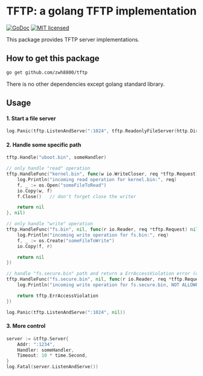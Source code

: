 # TFTP: a golang TFTP implementation

[![GoDoc][1]][2] [![MIT licensed][3]][4]

[1]: https://godoc.org/github.com/zwh8800/tftp?status.svg
[2]: https://godoc.org/github.com/zwh8800/tftp
[3]: https://img.shields.io/badge/license-MIT-blue.svg
[4]: LICENSE

This package provides TFTP server implementations.

## How to get this package

```bash
go get github.com/zwh8800/tftp
```

There is no other dependencies except golang standard library.

## Usage

#### 1. Start a file server

```go
log.Panic(tftp.ListenAndServe(":1024", tftp.ReadonlyFileServer(http.Dir("/Users/zzz/Downloads"))))
```

#### 2. Handle some specific path

```go
tftp.Handle("uboot.bin", someHandler)

// only handle "read" operation
tftp.HandleFunc("kernel.bin", func(w io.WriteCloser, req *tftp.Request) error {
    log.Println("incoming read operation for kernel.bin:", req)
    f, _ := os.Open("someFileToRead")
    io.Copy(w, f)
    f.Close()   // don't forget close the writer

    return nil
}, nil)

// only handle "write" operation
tftp.HandleFunc("fs.bin", nil, func(r io.Reader, req *tftp.Request) nil {
    log.Println("incoming write operation for fs.bin:", req)
    f, _ := os.Create("someFileToWrite")
    io.Copy(f, r)

    return nil
})

// handle "fs.secure.bin" path and return a ErrAccessViolation error (operation not allowed)
tftp.HandleFunc("fs.secure.bin", nil, func(r io.Reader, req *tftp.Request) nil {
    log.Println("incoming write operation for fs.secure.bin, NOT ALLOWED:", req)

    return tftp.ErrAccessViolation
})

log.Panic(tftp.ListenAndServe(":1024", nil))
```

#### 3. More control

```go
server := &tftp.Server{
    Addr: ":1234",
    Handler: someHandler,
    Timeout: 10 * time.Second,
}
log.Fatal(server.ListenAndServe())
```
